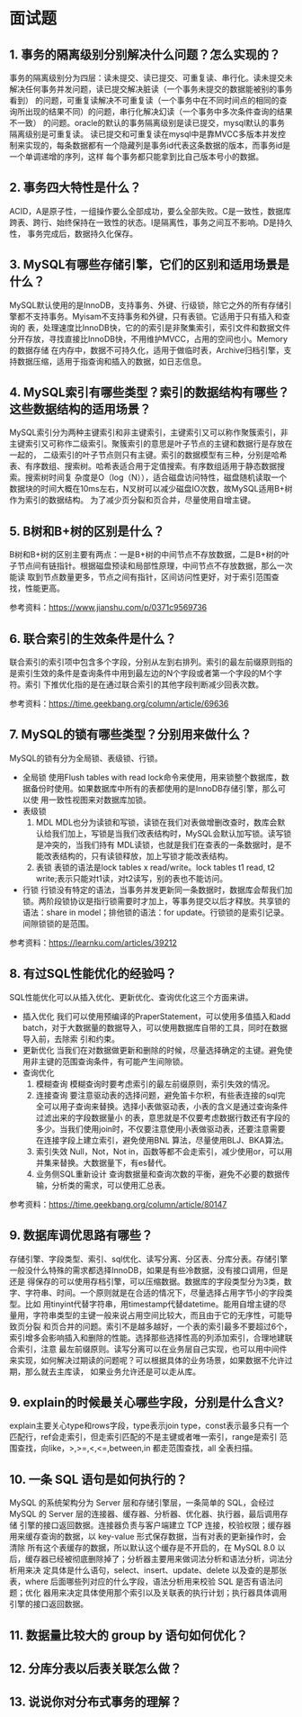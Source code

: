 # 面试题
## 1. 事务的隔离级别分别解决什么问题？怎么实现的？
事务的隔离级别分为四层：读未提交、读已提交、可重复读、串行化。读未提交未解决任何事务并发问题，读已提交解决脏读（一个事务未提交的数据能被别的事务看到）
的问题，可重复读解决不可重复读（一个事务中在不同时间点的相同的查询所出现的结果不同）的问题，串行化解决幻读（一个事务中多次条件查询的结果不一致）
的问题。oracle的默认的事务隔离级别是读已提交，mysql默认的事务隔离级别是可重复读。
读已提交和可重复读在mysql中是靠MVCC多版本并发控制来实现的，每条数据都有一个隐藏列是事务id代表这条数据的版本，而事务id是一个单调递增的序列，这样
每个事务都只能拿到比自己版本号小的数据。

## 2. 事务四大特性是什么？
ACID，A是原子性，一组操作要么全部成功，要么全部失败。C是一致性，数据库跨表、跨行、始终保持在一致性的状态。I是隔离性，事务之间互不影响。D是持久性，
事务完成后，数据持久化保存。

## 3. MySQL有哪些存储引擎，它们的区别和适用场景是什么？
MySQL默认使用的是InnoDB，支持事务、外键、行级锁，除它之外的所有存储引擎都不支持事务。Myisam不支持事务和外键，只有表锁。它适用于只有插入和查询的
表，处理速度比InnoDB快，它的的索引是非聚集索引，索引文件和数据文件分开存放，寻找直接比InnoDB快，不用维护MVCC，占用的空间也小。Memory的数据存储
在内存中，数据不可持久化，适用于做临时表，Archive归档引擎，支持数据压缩，适用于指查询和插入的数据，如日志信息。

## 4. MySQL索引有哪些类型？索引的数据结构有哪些？这些数据结构的适用场景？
MySQL索引分为两种主键索引和非主键索引，主键索引又可以称作聚簇索引，非主键索引又可称作二级索引。聚簇索引的意思是叶子节点的主键和数据行是存放在一起的，
二级索引的叶子节点则只有主键。索引的数据模型有三种，分别是哈希表、有序数组、搜索树。哈希表适合用于定值搜索。有序数组适用于静态数据搜索。搜索树时间复
杂度是O（log（N）），适合磁盘访问特性，磁盘随机读取一个数据块的时间大概在10ms左右，N叉树可以减少磁盘IO次数，故MySQL适用B+树作为索引的数据结构。
为了减少页分裂和页合并，尽量使用自增主键。

## 5. B树和B+树的区别是什么？
B树和B+树的区别主要有两点：一是B+树的中间节点不存放数据，二是B+树的叶子节点间有链指针。根据磁盘预读和局部性原理，中间节点不存放数据，那么一次能读
取到节点数量更多，节点之间有指针，区间访问性更好，对于索引范围查找，性能更高。

参考资料：https://www.jianshu.com/p/0371c9569736

## 6. 联合索引的生效条件是什么？
联合索引的索引项中包含多个字段，分别从左到右排列。索引的最左前缀原则指的是索引生效的条件是查询条件中用到最左边的N个字段或者第一个字段的M个字符。索引
下推优化指的是在通过联合索引的其他字段判断减少回表次数。

参考资料：https://time.geekbang.org/column/article/69636

## 7. MySQL的锁有哪些类型？分别用来做什么？
MySQL的锁有分为全局锁、表级锁、行锁。
- 全局锁
  使用Flush tables with read lock命令来使用，用来锁整个数据库，数据备份时使用。如果数据库中所有的表都使用的是InnoDB存储引擎，那么可以使
用一致性视图来对数据库加锁。
- 表级锁  
  1. MDL
    MDL也分为读锁和写锁，读锁在我们对表做增删改查时，数库会默认给我们加上，写锁是当我们改表结构时，MySQL会默认加写锁。读写锁是冲突的，当我们持有
  MDL读锁，也就是我们在查表的一条数据时，是不能改表结构的，只有读锁释放，加上写锁才能改表结构。
  2. 表锁
    表锁的语法是lock tables x read/write。lock tables t1 read, t2 write;表示只能对t1读，对t2读写，别的表也不能访问。
- 行锁
  行锁没有特定的语法，当事务并发更新同一条数据时，数据库会帮我们加锁。两阶段锁协议是指行锁需要时才加上，等事务提交以后才释放。共享锁的语法：share 
  in model；排他锁的语法：for update。行锁锁的是索引记录。间隙锁锁的是范围。

参考资料：https://learnku.com/articles/39212

## 8. 有过SQL性能优化的经验吗？
SQL性能优化可以从插入优化、更新优化、查询优化这三个方面来讲。
- 插入优化
  我们可以使用预编译的PraperStatement，可以使用多值插入和add batch，对于大数据量的数据导入，可以使用数据库自带的工具，同时在数据导入前，去除索
  引和约束。
- 更新优化
  当我们在对数据做更新和删除的时候，尽量选择确定的主键。避免使用非主键的范围查询条件，有可能产生间隙锁。
- 查询优化
  1. 模糊查询
    模糊查询时要考虑索引的最左前缀原则，索引失效的情况。
  2. 连接查询
    要注意驱动表的选择问题，避免笛卡尔积，有些表连接的sql完全可以用子查询来替换。选择小表做驱动表，小表的含义是通过查询条件过滤出来的字段数据量小
     的表，意思就是不仅要考虑数据行数还有字段的多少。当我们使用join时，不仅要注意使用小表做驱动表，还要注意需要在连接字段上建立索引，避免使用BNL
     算法，尽量使用BLJ、BKA算法。
  3. 索引失效
    Null，Not，Not in，函数等都不会走索引，减少使用or，可以用并集来替换。大数据量下，有es替代。
  4. 业务侧SQL重新设计
    查询数据量和查询次数的平衡，避免不必要的数据传输，分析类的需求，可以使用汇总表。

参考资料：https://time.geekbang.org/column/article/80147

## 9. 数据库调优思路有哪些？
存储引擎、字段类型、索引、sql优化、读写分离、分区表、分库分表。存储引擎一般没什么特殊的需求都选择InnoDB，如果是有些冷数据，没有接口调用，但是还是
得保存的可以使用存档引擎，可以压缩数据。数据库的字段类型分为3类，数字、字符串、时间。一个原则就是在合适的情况下，尽量选择占用字节小的字段类型。比如
用tinyint代替字符串，用timestamp代替datetime。能用自增主键的尽量用，字符串类型的主键一般来说占用空间比较大，而且由于它的无序性，可能导致页分裂
和页合并的问题。索引不是越多越好，一个表的索引最多不要超过6个，索引增多会影响插入和删除的性能。选择那些选择性高的列添加索引，合理地建联合索引，注意
最左前缀原则。读写分离可以在业务层自己实现，也可以用中间件来实现，如何解决过期读的问题呢？可以根据具体的业务场景，如果数据不允许过期，那么就去主库读，
如果业务允许还是可以走从库。

## 9. explain的时候最关心哪些字段，分别是什么含义?
explain主要关心type和rows字段，type表示join type，const表示最多只有一个匹配行，ref会走索引，但走索引匹配的不是主键或者唯一索引，range是索引
范围查找，向like，>,>=,<,<=,between,in 都走范围查找，all 全表扫描。

## 10. 一条 SQL 语句是如何执行的？
MySQL 的系统架构分为 Server 层和存储引擎层，一条简单的 SQL，会经过 MySQL 的 Server 层的连接器、缓存器、分析器、优化器、执行器，最后调用存储
引擎的接口返回数据。连接器负责与客户端建立 TCP 连接，校验权限；缓存器用来缓存查询的数据，以 key-value 形式保存数据，当有对表的更新操作时，会清除
所有这个表缓存的数据，所以默认这个缓存是不开启的，在 MySQL 8.0 以后，缓存器已经被彻底删除掉了；分析器主要用来做词法分析和语法分析，词法分析用来决
定具体是什么语句，select、insert、update、delete 以及查的是那张表，where 后面哪些列对应的什么字段，语法分析用来校验 SQL 是否有语法问题；优化
器用来决定具体使用那个索引以及关联表的执行计划；执行器具体调用引擎的接口返回数据。

## 11. 数据量比较大的 group by 语句如何优化？


## 12. 分库分表以后表关联怎么做？


## 13. 说说你对分布式事务的理解？

